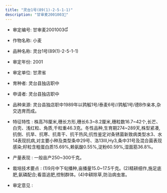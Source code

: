 ```yaml
---
title: "灵台1号(89(1)-2-5-1-1)"
description: "甘审麦2001003"
---
```

* 审定编号:  甘审麦2001003

*  作物名称:  小麦

*  品种名称:  灵台1号(89(1)-2-5-1-1)

*  审定年份:  2001

*  审定单位:  甘肃省

* 育种者:  灵台县独店职中

*  申请者:  灵台县独店职中

*  品种来源:  灵台县独店职中1989年以鹑觚1号/泰麦6号//鹑觚1号/德B作亲本,杂交选育而成。

*  特征特性 : 
株高76厘米,穗长方形,穗长6.3~8.2厘米,穗粒数16.7~42个,长芒、白壳、浅红粒、角质,千粒重46.3克。冬性品种,生育期274~289天,株型紧凑,抗倒、抗旱、抗寒、抗青干、抗干热风;抗性鉴定对条锈菌新致病类型水3、水14表现抗病,对主要小种及类型条中29号、洛13Ⅲ,Hy3,条中31号及混合菌表现感染;籽粒含粗蛋白质15.69%,赖氨酸0.55%,淀粉60.59%,湿面筋36.8%。
 
*  产量表现 : 
一般亩产250~300千克。

*  栽培技术要点 : 
(1)9月中下旬播种,亩播量15.0~17.5千克。(2)精耕细作,施足底肥,氨磷配合;看苗追肥,控制群体。(4)中耕除草,防治病虫害。

*  审定意见 : 

